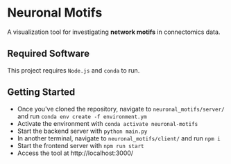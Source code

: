 # Neuronal Motifs
A visualization tool for investigating __network motifs__ in connectomics data.

## Required Software
This project requires `Node.js` and `conda` to run.

## Getting Started
- Once you've cloned the repository, navigate to `neuronal_motifs/server/` and run `conda env create -f environment.ym`
- Activate the environment with `conda activate neuronal-motifs`
- Start the backend server with `python main.py`
- In another terminal, navigate to `neuronal_motifs/client/` and run `npm i`
- Start the frontend server with `npm run start`
- Access the tool at http://localhost:3000/
